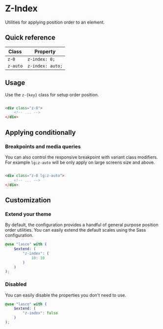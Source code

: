 # Z-Index

Utilities for applying position order to an element.

## Quick reference

| Class    | Property         |
|----------|------------------|
| `z-0`    | `z-index: 0;`    |
| `z-auto` | `z-index: auto;` |

## Usage

Use the `z-{key}` class for setup order position.

```html

<div class="z-0">
    <!-- ... -->
</div>
```

## Applying conditionally

### Breakpoints and media queries

You can also control the responsive breakpoint with variant class modifiers. For example `lg:z-auto` will be only apply
on large screens size and above.

```html

<div class="z-0 lg:z-auto">
    <!-- ... -->
</div>
```

## Customization

### Extend your theme

By default, the configuration provides a handful of general purpose position order utilities. You can easily extend the
default scales using the Sass configuration.

```scss
@use "lasco" with (
    $extend: (
        "z-index": (
            10: 10
        )
    )
);
```

### Disabled

You can easily disable the properties you don't need to use.

```scss
@use "lasco" with (
    $extend: (
        "z-index": false
    )
);
```
